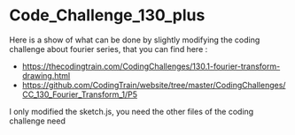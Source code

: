 # Code_Challenge_130_plus

Here is a show of what can be done by slightly modifying the coding challenge about fourier series, that you can find here :
 - https://thecodingtrain.com/CodingChallenges/130.1-fourier-transform-drawing.html
 - https://github.com/CodingTrain/website/tree/master/CodingChallenges/CC_130_Fourier_Transform_1/P5

I only modified the sketch.js, you need the other files of the coding challenge need 
